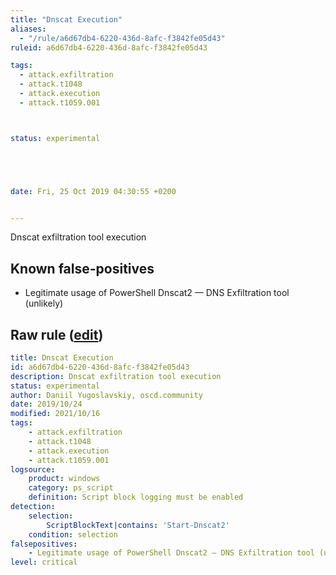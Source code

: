 ```yaml
---
title: "Dnscat Execution"
aliases:
  - "/rule/a6d67db4-6220-436d-8afc-f3842fe05d43"
ruleid: a6d67db4-6220-436d-8afc-f3842fe05d43

tags:
  - attack.exfiltration
  - attack.t1048
  - attack.execution
  - attack.t1059.001



status: experimental





date: Fri, 25 Oct 2019 04:30:55 +0200


---
```


Dnscat exfiltration tool execution

<!--more-->


## Known false-positives

* Legitimate usage of PowerShell Dnscat2 — DNS Exfiltration tool (unlikely)




## Raw rule ([edit](https://github.com/SigmaHQ/sigma/edit/master/rules/windows/powershell/powershell_script/posh_ps_dnscat_execution.yml))
```yaml
title: Dnscat Execution
id: a6d67db4-6220-436d-8afc-f3842fe05d43
description: Dnscat exfiltration tool execution
status: experimental
author: Daniil Yugoslavskiy, oscd.community
date: 2019/10/24
modified: 2021/10/16
tags:
    - attack.exfiltration
    - attack.t1048
    - attack.execution
    - attack.t1059.001
logsource:
    product: windows
    category: ps_script
    definition: Script block logging must be enabled
detection:
    selection:
        ScriptBlockText|contains: 'Start-Dnscat2'
    condition: selection
falsepositives:
    - Legitimate usage of PowerShell Dnscat2 — DNS Exfiltration tool (unlikely)
level: critical

```

